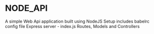 # NODE_API
A simple Web Api application built using NodeJS
Setup includes babelrc config file
Express server - index.js
Routes, Models and Controllers
